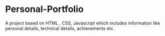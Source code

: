 # Personal-Portfolio
A project based on HTML , CSS, Javascript which includes information like personal details, technical details, achievements etc.

